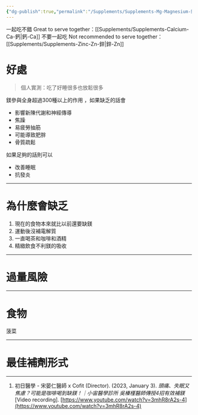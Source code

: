 ```yaml
---
{"dg-publish":true,"permalink":"/Supplements/Supplements-Mg-Magnesium-鎂/","title":"鎂 Magnesium","created":"2024-08-25T11:22:45.000+08:00","updated":"2024-09-04T23:43:51.892+08:00"}
---
```


一起吃不錯 Great to serve together：[[Supplements/Supplements-Calcium-Ca-鈣\|鈣-Ca]] 
不要一起吃 Not recommended to serve together：[[Supplements/Supplements-Zinc-Zn-鋅\|鋅-Zn]]
# 好處

> 個人實測：吃了好睡很多也放鬆很多

鎂參與全身超過300種以上的作用  ，如果缺乏的話會
* 影響新陳代謝和神經傳導
* 焦躁
* 易疲勞抽筋
* 可能導致肥胖
* 骨質疏鬆

如果足夠的話則可以
* 改善睡眠
* 抗發炎
---

# 為什麼會缺乏

1. 現在的食物本來就比以前還要缺鎂
2. 運動後沒補電解質
3. 一直喝茶和咖啡和酒精
4. 精緻飲食不利鎂的吸收


---

# 過量風險



---

# 食物

菠菜 


---

# 最佳補劑形式


---

1. 初日醫學 - 宋晏仁醫師 x Cofit (Director). (2023, January 3). _頭痛、失眠又焦慮？可能是咖啡喝到缺鎂！｜小宙醫學診所 吳榛槿醫師傳授4招有效補鎂_ [Video recording]. [https://www.youtube.com/watch?v=3mhR8rA2s-4](https://www.youtube.com/watch?v=3mhR8rA2s-4)

